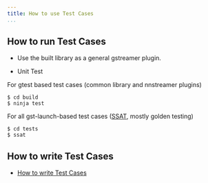 ```yaml
---
title: How to use Test Cases
...
```


## How to run Test Cases

- Use the built library as a general gstreamer plugin.

- Unit Test

For gtest based test cases (common library and nnstreamer plugins)
```
$ cd build
$ ninja test
```

For all gst-launch-based test cases ([SSAT](https://github.com/myungjoo/SSAT), mostly golden testing)
```
$ cd tests
$ ssat
```

## How to write Test Cases
* [How to write Test Cases](how-to-write-testcase.md)
